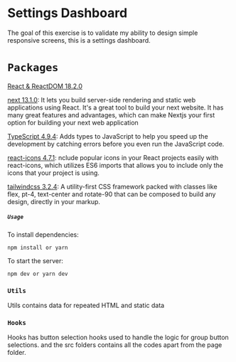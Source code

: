 # Settings Dashboard

The goal of this exercise is to validate my ability to design simple responsive screens, this is a settings dashboard.

# `Packages`

[React & ReactDOM 18.2.0](https://reactjs.org/)<br>

[next 13.1.0](https://nextjs.org/): It lets you build server-side rendering and static web applications using React. It's a great tool to build your next website. It has many great features and advantages, which can make Nextjs your first option for building your next web application <br>

[TypeScript 4.9.4](https://www.typescriptlang.org/): Adds types to JavaScript to help you speed up the development by catching errors before you even run the JavaScript code.<br>


[react-icons 4.7.1](https://react-icons.github.io/react-icons/): nclude popular icons in your React projects easily with react-icons, which utilizes ES6 imports that allows you to include only the icons that your project is using.<br>


[tailwindcss 3.2.4](https://tailwindcss.com/): A utility-first CSS framework packed with classes like flex, pt-4, text-center and rotate-90 that can be composed to build any design, directly in your markup.<br>


##### `Usage`

To install dependencies:

```
npm install or yarn
```

To start the server:

```
npm dev or yarn dev

```

### `Utils`

Utils contains data for repeated HTML and static data

### `Hooks`

Hooks has button selection hooks used to handle the logic for group button selections. 
 and the src folders contains all the codes apart from the page folder.
